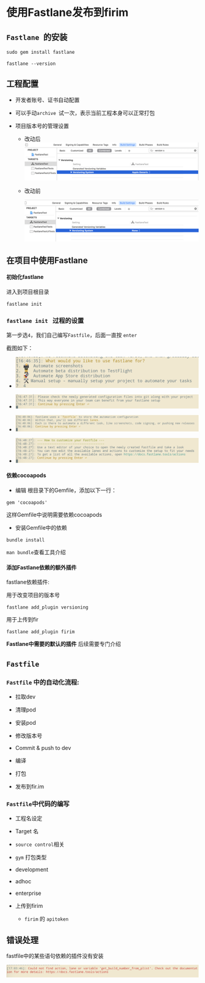 

# 使用Fastlane发布到firim



## `Fastlane `的安装

```undefined
sudo gem install fastlane
```

```undefined
fastlane --version
```



## 工程配置

- 开发者账号、证书自动配置
  
- 可以手动`archive `试一次，表示当前工程本身可以正常打包
  
- 项目版本号的管理设置

   - 改动后
      ![改动后](./image/01.png)
   	
   - 改动前

      ![改动前](./image/02.png)


## 在项目中使用Fastlane

#### 初始化fastlane

进入到项目根目录

```
fastlane init 
```

### `fastlane init ` 过程的设置

第一步选`4`，我们自己编写`Fastfile`，后面一直按 `enter`

截图如下：

- ![交互1](./image/001.png)

- ![交互2](./image/002.png)

- ![交互3](./image/003.png)

- ![交互4](./image/004.png)



#### 依赖cocoapods

- 编辑 根目录下的Gemfile，添加以下一行：

```
gem 'cocoapods' 
```

这样Gemfile中说明需要依赖cocoapods

- 安装Gemfile中的依赖

```
bundle install  
```
`man bundle`查看工具介绍

#### 添加Fastlane依赖的额外插件

fastlane依赖插件:

用于改变项目的版本号

 ```
fastlane add_plugin versioning 
 ```

用于上传到fir

```undefined
fastlane add_plugin firim 
```

**Fastlane中需要的默认的插件** 后续需要专门介绍



## `Fastfile `



### `Fastfile` 中的自动化流程:

- 拉取dev

- 清理pod

- 安装pod

- 修改版本号

- Commit & push to dev

- 编译

- 打包

- 发布到fir.im



### `Fastfile`中代码的编写

- 工程名设定
- Target 名
- `source control`相关
-  `gym` 打包类型

  - development

  - adhoc

  - enterprise

- 上传到firim
  - `firim` 的 `apitoken`



 

## 错误处理

fastfile中的某些语句依赖的插件没有安装

![错误1](./image/0001.png)